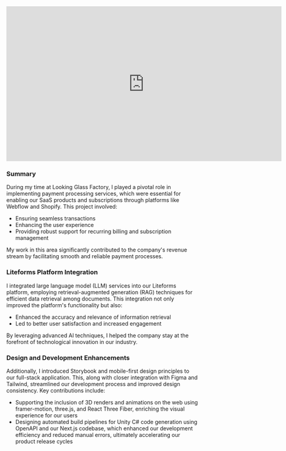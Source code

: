 
<iframe class="m-auto" width="720" height="405" src="https://www.youtube.com/embed/bUbN51fQZ5U?si=4z0ZrYC3syYtgtso" title="YouTube video player" frameborder="0" allow="accelerometer; autoplay; clipboard-write; encrypted-media; gyroscope; picture-in-picture; web-share" referrerpolicy="strict-origin-when-cross-origin" allowfullscreen></iframe>

### Summary
During my time at Looking Glass Factory, I played a pivotal role in implementing payment processing services, which were essential for enabling our SaaS products and subscriptions through platforms like Webflow and Shopify. This project involved:

- Ensuring seamless transactions
- Enhancing the user experience
- Providing robust support for recurring billing and subscription management

My work in this area significantly contributed to the company's revenue stream by facilitating smooth and reliable payment processes.

### Liteforms Platform Integration

I integrated large language model (LLM) services into our Liteforms platform, employing retrieval-augmented generation (RAG) techniques for efficient data retrieval among documents. This integration not only improved the platform's functionality but also:

- Enhanced the accuracy and relevance of information retrieval
- Led to better user satisfaction and increased engagement

By leveraging advanced AI techniques, I helped the company stay at the forefront of technological innovation in our industry.

### Design and Development Enhancements

Additionally, I introduced Storybook and mobile-first design principles to our full-stack application. This, along with closer integration with Figma and Tailwind, streamlined our development process and improved design consistency. Key contributions include:

- Supporting the inclusion of 3D renders and animations on the web using framer-motion, three.js, and React Three Fiber, enriching the visual experience for our users
- Designing automated build pipelines for Unity C# code generation using OpenAPI and our Next.js codebase, which enhanced our development efficiency and reduced manual errors, ultimately accelerating our product release cycles